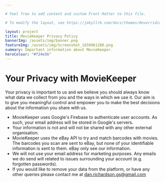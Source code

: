 ```yaml
---

# Feel free to add content and custom Front Matter to this file.

# To modify the layout, see https://jekyllrb.com/docs/themes/#overriding-theme-defaults

layout: project
title: MovieKeeper Privacy Policy
bannerImg: /assets/img/banner.png
featureImg: /assets/img/Screenshot_1659961280.png
summary: Important information about MovieKeeper.
heroColour: "#f24e56"
---
```



# Your Privacy with MovieKeeper

Your privacy is important to us and we believe you should always know what data we collect from you and the ways in which we use it. Our aim is to give you meaningful control and empower you to make the best decisions about the information you share with us.

- MovieKeeper uses Google's Firebase to authenticate user accounts. As such, your email address will be stored in Google's servers.
- Your information is not and will not be shared with any other external organisation.
- MovieKeeper uses the eBay API to try and match barcodes with movies. The barcodes you scan are sent to eBay, but none of your identifiable information is sent to them. eBay only see our information.
- We will not use your email address for marketing purposes. Any emails we do send will related to issues surrounding your account (e.g. forgotten passwords).
- If you would like to remove your data from the platform, or have any other queries please contact me at dan.richardson.gs@gmail.com
